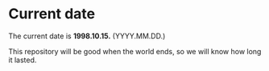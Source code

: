 # Current date

The current date is **1998.10.15.** (YYYY.MM.DD.)

This repository will be good when the world ends, so we will know how long it lasted.